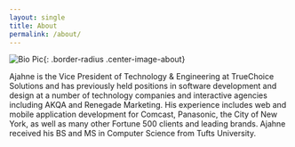 ```yaml
---
layout: single
title: About
permalink: /about/
---
```

![Bio Pic]({{site.baseurl}}/assets/images/bio-pic.jpg){: .border-radius .center-image-about}

Ajahne is the Vice President of Technology & Engineering at TrueChoice Solutions and has previously held positions in software development and design at a number of technology companies and interactive agencies including AKQA and Renegade Marketing.  His experience includes web and mobile application development for Comcast, Panasonic, the City of New York, as well as many other Fortune 500 clients and leading brands. Ajahne received his BS and MS in Computer Science from Tufts University.
